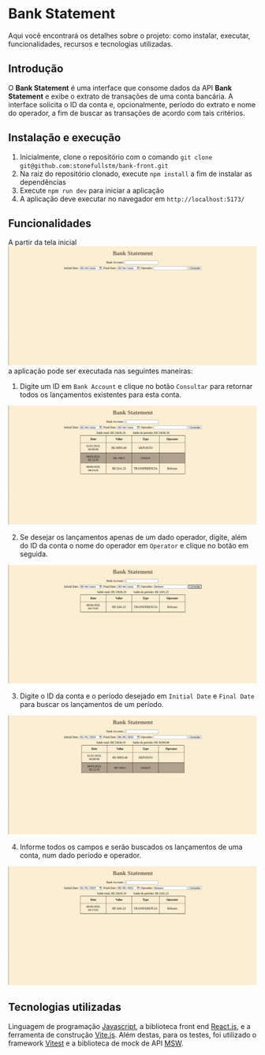 # Bank Statement

Aqui você encontrará os detalhes sobre o projeto: como instalar, executar, funcionalidades, recursos e tecnologias utilizadas.

## Introdução

O **Bank Statement** é uma interface que consome dados da API **Bank Statement** e exibe o extrato de transações de uma conta bancária. A interface solicita o ID da conta e, opcionalmente, período do extrato e nome do operador, a fim de buscar as transações de acordo com tais critérios.

## Instalação e execução

1. Inicialmente, clone o repositório com o comando `git clone git@github.com:stonefullstm/bank-front.git`
2. Na raiz do repositório clonado, execute `npm install` a fim de instalar as dependências
3. Execute `npm run dev` para iniciar a aplicação
4. A aplicação deve executar no navegador em `http://localhost:5173/`

## Funcionalidades

A partir da tela inicial
<img src="images/telainicial.png" alt="image-login"/>
a aplicação pode ser executada nas seguintes maneiras:

1. Digite um ID em `Bank Account` e clique no botão `Consultar` para retornar todos os lançamentos existentes para esta conta.  
<img src="images/telatodos.png" alt="image-todos"/>

2. Se desejar os lançamentos apenas de um dado operador, digite, além do ID da conta o nome do operador em `Operator` e clique no botão em seguida.
<img src="images/telaoperador.png" alt="image-operador"/>

3. Digite o ID da conta e o período desejado em `Initial Date` e `Final Date` para buscar os lançamentos de um período.
<img src="images/telaperiodo.png" alt="image-operador"/>

4. Informe todos os campos e serão buscados os lançamentos de uma conta, num dado período e operador.
<img src="images/telaperiodooperador.png" alt="image-operador"/>

## Tecnologias utilizadas

Linguagem de programação [Javascript](https://developer.mozilla.org/pt-BR/docs/Web/JavaScript), a biblioteca front end  [React.js](https://react.dev/), e a ferramenta de construção [Vite.js](https://vitejs.dev/). Além destas, para os testes, foi utilizado o framework [Vitest](https://vitest.dev/) e a biblioteca de mock de API [MSW](https://mswjs.io/).